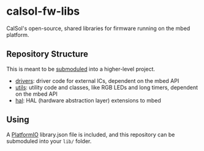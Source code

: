 # calsol-fw-libs
CalSol's open-source, shared libraries for firmware running on the mbed platform.

## Repository Structure
This is meant to be [submoduled](https://git-scm.com/book/en/v2/Git-Tools-Submodules) into a higher-level project.

- [drivers](drivers): driver code for external ICs, dependent on the mbed API
- [utils](utils): utility code and classes, like RGB LEDs and long timers, dependent on the mbed API
- [hal](hal): HAL (hardware abstraction layer) extensions to mbed

## Using
A [PlatformIO](https://platformio.org/) library.json file is included, and this repository can be submoduled into your `lib/` folder.
